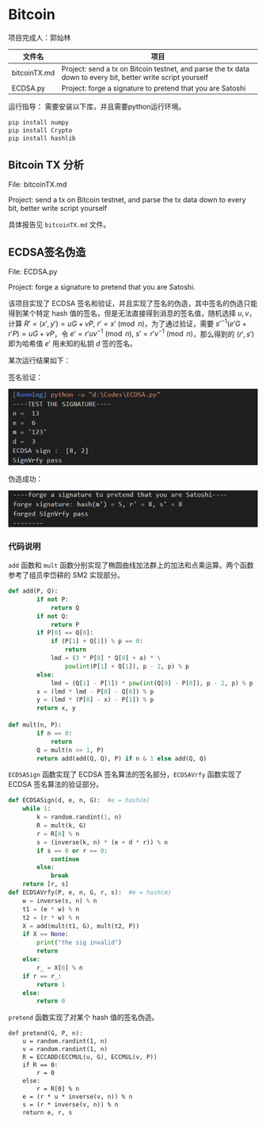 # Bitcoin

项目完成人：郭灿林

| 文件名 | 项目 |
| --- | --- |
| bitcoinTX.md | Project: send a tx on Bitcoin testnet, and parse the tx data down to every bit, better write script yourself |
| ECDSA.py | Project: forge a signature to pretend that you are Satoshi |

运行指导：
需要安装以下库，并且需要python运行环境。

```
pip install numpy
pip install Crypto
pip install hashlib
```

## Bitcoin TX 分析

File: bitcoinTX.md

Project: send a tx on Bitcoin testnet, and parse the tx data down to every bit, better write script yourself

具体报告见 `bitcoinTX.md` 文件。

## ECDSA签名伪造

File: ECDSA.py

Project: forge a signature to pretend that you are Satoshi.

该项目实现了 ECDSA 签名和验证，并且实现了签名的伪造，其中签名的伪造只能得到某个特定 hash 值的签名，但是无法直接得到消息的签名值，随机选择 $u,v$，计算 $R'=(x',y')=uG+vP,\ r'=x'\pmod{n}$，为了通过验证，需要 $s'^{-1}(e'G+r'P)=uG+vP$，令 $e'=r'uv^{-1}\pmod{n},\ s'=r'v^{-1}\pmod{n}$，那么得到的 $(r',s')$ 即为哈希值 $e'$ 用未知的私钥 $d$ 签的签名。

某次运行结果如下：

签名验证：

![pic](ECDSAsig.png)

伪造成功：

![pic](forge.png)

### 代码说明

`add` 函数和 `mult` 函数分别实现了椭圆曲线加法群上的加法和点乘运算。两个函数参考了组员李岱耕的 SM2 实现部分。

```python
def add(P, Q):
        if not P:
            return Q
        if not Q:
            return P
        if P[0] == Q[0]:
            if (P[1] + Q[1]) % p == 0:
                return
            lmd = (3 * P[0] * Q[0] + a) * \
                pow(int(P[1] + Q[1]), p - 2, p) % p
        else:
            lmd = (Q[1] - P[1]) * pow(int(Q[0] - P[0]), p - 2, p) % p
        x = (lmd * lmd - P[0] - Q[0]) % p
        y = (lmd * (P[0] - x) - P[1]) % p
        return x, y

def mult(n, P):
        if n == 0:
            return
        Q = mult(n >> 1, P)
        return add(add(Q, Q), P) if n & 1 else add(Q, Q)
```

`ECDSASign` 函数实现了 ECDSA 签名算法的签名部分，`ECDSAVrfy` 函数实现了 ECDSA 签名算法的验证部分。

```python
def ECDSASign(d, e, n, G):  #e = hash(m)
    while 1:
        k = random.randint(1, n)
        R = mult(k, G)
        r = R[0] % n
        s = (inverse(k, n) * (e + d * r)) % n
        if s == 0 or r == 0:
            continue
        else:
            break
    return [r, s]
def ECDSAVrfy(P, e, n, G, r, s):  #e = hash(m)
    w = inverse(s, n) % n
    t1 = (e * w) % n
    t2 = (r * w) % n
    X = add(mult(t1, G), mult(t2, P))
    if X == None:
        print("the sig invalid")
        return
    else:
        r_ = X[0] % n
    if r == r_:
        return 1
    else:
        return 0
```

`pretend` 函数实现了对某个 hash 值的签名伪造。

```
def pretend(G, P, n):
    u = random.randint(1, n)
    v = random.randint(1, n)
    R = ECCADD(ECCMUL(u, G), ECCMUL(v, P))
    if R == 0:
        r = 0
    else:
        r = R[0] % n
    e = (r * u * inverse(v, n)) % n
    s = (r * inverse(v, n)) % n
    return e, r, s
```
